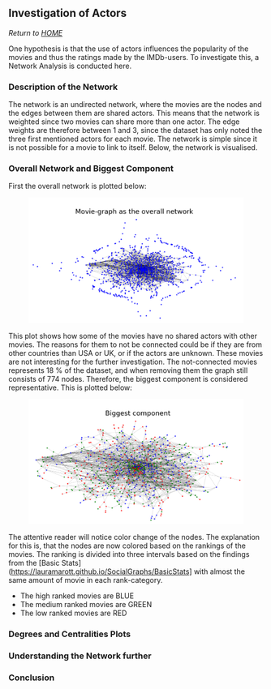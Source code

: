 ## Investigation of Actors

*Return to [HOME](https://lauramarott.github.io/SocialGraphs/)*

One hypothesis is that the use of actors influences the popularity of the movies and thus the ratings made by the IMDb-users. To investigate this, a Network Analysis is conducted here. 

### Description of the Network
The network is an undirected network, where the movies are the nodes and the edges between them are shared actors. This means that the network is weighted since two movies can share more than one actor. The edge weights are therefore between 1 and 3, since the dataset has only noted the three first mentioned actors for each movie. 
The network is simple since it is not possible for a movie to link to itself. Below, the network is visualised. 

### Overall Network and Biggest Component

First the overall network is plotted below:

<figure style="text-align: center;">
  <img src="./images/overall_network1.png" width="500"/>
</figure>

This plot shows how some of the movies have no shared actors with other movies. The reasons for them to not be connected could be if they are from other countries than USA or UK, or if the actors are unknown. These movies are not interesting for the further investigation. The not-connected movies represents 18 % of the dataset, and when removing them the graph still consists of 774 nodes. Therefore, the biggest component is considered representative. This is plotted below:

<figure style="text-align: center;">
  <img src="./images/big_component1.png" width="500"/>
</figure>

The attentive reader will notice color change of the nodes. The explanation for this is, that the nodes are now colored based on the rankings of the movies. The ranking is divided into three intervals based on the findings from the [Basic Stats](https://lauramarott.github.io/SocialGraphs/BasicStats] with almost the same amount of movie in each rank-category. 
* The high ranked movies are BLUE
* The medium ranked movies are GREEN
* The low ranked movies are RED

### Degrees and Centralities Plots

### Understanding the Network further

### Conclusion
